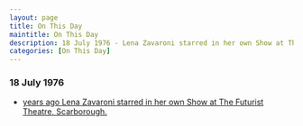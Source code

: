 ```yaml
---
layout: page
title: On This Day
maintitle: On This Day
description: 18 July 1976 - Lena Zavaroni starred in her own Show at The Futurist Theatre, Scarborough.
categories: [On This Day]
---
```


### 18 July 1976
* [<span id="age"></span> years ago Lena Zavaroni starred in her own Show at The Futurist Theatre, Scarborough.](/theatre/the%20lena%20zavaroni%20show/1976/07/18/the-lena-zavaroni-show.html)

<!-- Script for calculating number of years ago -->
<script>
var dob = '19760718';
var year = Number(dob.substr(0, 4));
var month = Number(dob.substr(4, 2)) - 1;
var day = Number(dob.substr(6, 2));
var today = new Date();
var age = today.getFullYear() - year;
if (today.getMonth() < month || (today.getMonth() == month && today.getDate() < day)) {
age--;
}
document.getElementById("age").innerHTML=age;
</script>

